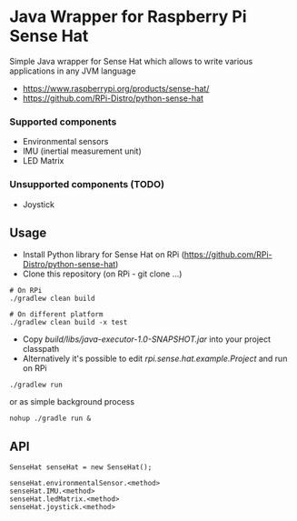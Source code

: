 # Java Wrapper for Raspberry Pi Sense Hat

Simple Java wrapper for Sense Hat which allows to write various applications in any JVM language

- https://www.raspberrypi.org/products/sense-hat/
- https://github.com/RPi-Distro/python-sense-hat

### Supported components
- Environmental sensors
- IMU (inertial measurement unit)
- LED Matrix

### Unsupported components (TODO)
- Joystick

## Usage

- Install Python library for Sense Hat on RPi (https://github.com/RPi-Distro/python-sense-hat)
- Clone this repository (on RPi - git clone ...)

```
# On RPi
./gradlew clean build

# On different platform
./gradlew clean build -x test
```
- Copy _build/libs/java-executor-1.0-SNAPSHOT.jar_ into your project classpath
- Alternatively it's possible to edit _rpi.sense.hat.example.Project_ and run on RPi
```
./gradlew run
```
or as simple background process
```
nohup ./gradle run &
```

## API

```
SenseHat senseHat = new SenseHat();

senseHat.environmentalSensor.<method>
senseHat.IMU.<method>
senseHat.ledMatrix.<method>
senseHat.joystick.<method>
```
